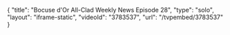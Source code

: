 {
    "title": "Bocuse d'Or All-Clad Weekly News Episode 28",
    "type": "solo",
    "layout": "iframe-static",
    "videoId": "3783537",
    "url": "\/tvpembed\/3783537"
}